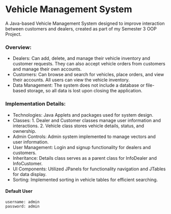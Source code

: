 # Vehicle Management System

A Java-based Vehicle Management System designed to improve interaction between customers and dealers, created as part of my Semester 3 OOP Project.

### Overview:
* Dealers: Can add, delete, and manage their vehicle inventory and customer requests. They can also accept vehicle orders from customers and manage their own accounts.
* Customers: Can browse and search for vehicles, place orders, and view their accounts. All users can view the vehicle inventory.
* Data Management: The system does not include a database or file-based storage, so all data is lost upon closing the application.

### Implementation Details:
* Technologies: Java Applets and packages used for system design.
* Classes: 1. Dealer and Customer classes manage user information and interactions. 2. Vehicle class stores vehicle details, status, and ownership.
* Admin Controls: Admin system implemented to manage vectors and user information.
* User Management: Login and signup functionality for dealers and customers.
* Inheritance: Details class serves as a parent class for InfoDealer and InfoCustomer.
* UI Components: Utilized JPanels for functionality navigation and JTables for data display.
* Sorting: Implemented sorting in vehicle tables for efficient searching.


#### Default User

```
username: admin
password: admin
```
